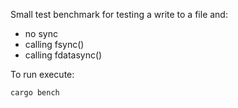 Small test benchmark for testing a write to a file and:
- no sync
- calling fsync()
- calling fdatasync()

To run execute:
```
cargo bench
```
